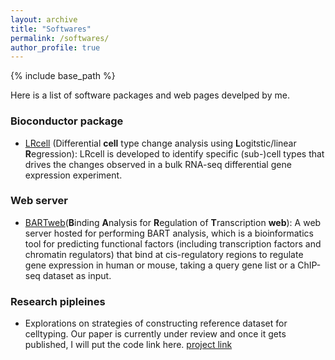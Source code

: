 ```yaml
---
layout: archive
title: "Softwares"
permalink: /softwares/
author_profile: true
---
```


{% include base_path %}



Here is a list of software packages and web pages develped by me.

### Bioconductor package

- [LRcell](http://bioconductor.org/packages/release/bioc/html/LRcell.html) (Differential **cell** type change analysis using **L**ogitstic/linear **R**egression): LRcell is developed to identify specific (sub-)cell types that drives the changes observed in a bulk RNA-seq differential gene expression experiment. 

### Web server

- [BARTweb](https://github.com/zanglab/BARTweb_frontend)(**B**inding **A**nalysis for **R**egulation of **T**ranscription **web**): A web server hosted for performing BART analysis, which is a bioinformatics tool for predicting functional factors (including transcription factors and chromatin regulators) that bind at cis-regulatory regions to regulate gene expression in human or mouse, taking a query gene list or a ChIP-seq dataset as input.

### Research pipleines

- Explorations on strategies of constructing reference dataset for celltyping. Our paper is currently under review and once it gets published, I will put the code link here. [project link](https://github.com/marvinquiet/RefConstruction_supervisedCelltyping)
